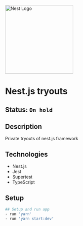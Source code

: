 <img alt="Nest Logo" src="https://camo.githubusercontent.com/c704e8013883cc3a04c7657e656fe30be5b188145d759a6aaff441658c5ffae0/68747470733a2f2f6e6573746a732e636f6d2f696d672f6c6f676f5f746578742e737667" width="220" />

# Nest.js tryouts

## Status: ````On hold````

## Description
Private tryouts of nest.js framework

## Technologies
- Nest.js
- Jest
- Supertest
- TypeScript

## Setup 
```bash
## Setup and run app
- run 'yarn'
- run 'yarn start:dev'
```


